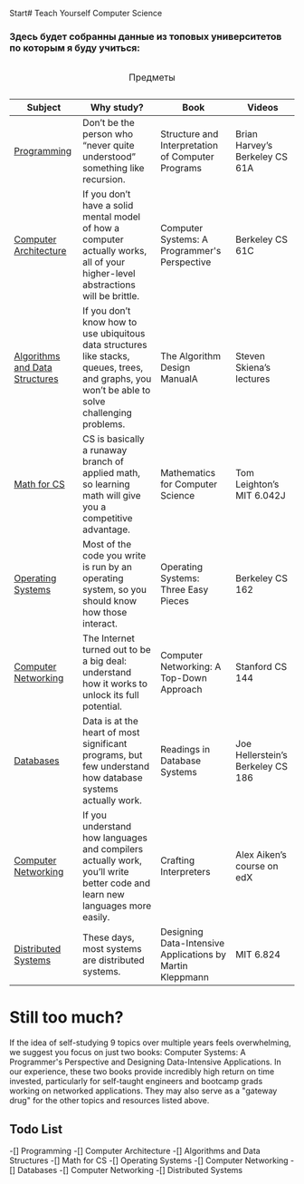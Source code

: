 Start# Teach Yourself Computer Science

  <h3>Здесь будет собранны данные из топовых университетов по которым я буду учиться:</h3>

<table>
  <caption>
    <p>Предметы</p>
  </caption>
  <thead>
    <tr><th>Subject</th><th>Why study?</th><th>Book</th><th>Videos</th></th></tr>
  </thead>
  <tbody>
    <tr><td><a href="https://teachyourselfcs.com/#programming">Programming</a></td><td>Don’t be the person who “never quite understood” something like recursion.</td><td>Structure and Interpretation of Computer Programs</td><td>Brian Harvey’s Berkeley CS 61A</td></tr>
    <tr><td><a href="https://teachyourselfcs.com/#architecture">Computer Architecture</a></td><td>If you don’t have a solid mental model of how a computer actually works, all of your higher-level abstractions will be brittle.</td><td>Computer Systems: A Programmer's Perspective</td><td>Berkeley CS 61C</td></tr>
    <tr><td><a href="https://teachyourselfcs.com/#algorithms">Algorithms and Data Structures</a></td><td>If you don’t know how to use ubiquitous data structures like stacks, queues, trees, and graphs, you won’t be able to solve challenging problems.</td><td>The Algorithm Design ManualA</td><td>Steven Skiena’s lectures</td></tr>
    <tr><td><a href="https://teachyourselfcs.com/#math">Math for CS</a></td><td>CS is basically a runaway branch of applied math, so learning math will give you a competitive advantage.</td><td>Mathematics for Computer Science</td><td>Tom Leighton’s MIT 6.042J</td></tr>
    <tr><td><a href="https://teachyourselfcs.com/#operating-systems">Operating Systems</a></td><td>Most of the code you write is run by an operating system, so you should know how those interact.</td><td>Operating Systems: Three Easy Pieces</td><td>Berkeley CS 162</td></tr>
    <tr><td><a href="https://teachyourselfcs.com/#networking">Computer Networking</a></td><td>The Internet turned out to be a big deal: understand how it works to unlock its full potential.</td><td>Computer Networking: A Top-Down Approach</td><td>Stanford CS 144</td></tr>
    <tr><td><a href="https://teachyourselfcs.com/#databases">Databases</a></td><td>Data is at the heart of most significant programs, but few understand how database systems actually work.</td><td>Readings in Database Systems</td><td>Joe Hellerstein’s Berkeley CS 186</td></tr>
    <tr><td><a href="https://teachyourselfcs.com/#languages">Computer Networking</a></td><td>If you understand how languages and compilers actually work, you’ll write better code and learn new languages more easily.</td><td>Crafting Interpreters</td><td>Alex Aiken’s course on edX</td></tr>
    <tr><td><a href="https://teachyourselfcs.com/#distributed-systems">Distributed Systems</a></td><td>These days, most systems are distributed systems.</td><td>Designing Data-Intensive Applications by Martin Kleppmann</td><td>MIT 6.824</td></tr>
  </tbody>
</table>


<h1>Still too much?</h1>
  <p></p>If the idea of self-studying 9 topics over multiple years feels overwhelming, we suggest you focus on just two books: Computer Systems: A Programmer's Perspective and Designing Data-Intensive Applications. In our experience, these two books provide incredibly high return on time invested, particularly for self-taught engineers and bootcamp grads working on networked applications. They may also serve as a "gateway drug" for the other topics and resources listed above.</p>
  
  
  
  ## Todo List
  
  -[] Programming
  -[] Computer Architecture
  -[] Algorithms and Data Structures
  -[] Math for CS
  -[] Operating Systems
  -[] Computer Networking
  -[] Databases
  -[] Computer Networking
  -[] Distributed Systems
